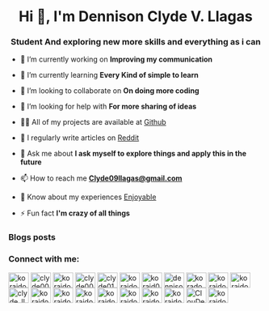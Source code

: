 <h1 align="center">Hi 👋, I'm Dennison Clyde V. Llagas</h1>
<h3 align="center">Student And exploring new more skills and everything as i can</h3>

- 🔭 I’m currently working on **Improving my communication**

- 🌱 I’m currently learning **Every Kind of simple to learn**

- 👯 I’m looking to collaborate on **On doing more coding**

- 🤝 I’m looking for help with **For more sharing of ideas**

- 👨‍💻 All of my projects are available at [Github](Github)

- 📝 I regularly write articles on [Reddit](Reddit)

- 💬 Ask me about **I ask myself to explore things and apply this in the future**

- 📫 How to reach me **Clyde09llagas@gmail.com**

- 📄 Know about my experiences [Enjoyable](Enjoyable)

- ⚡ Fun fact **I'm crazy of all things**

### Blogs posts
<!-- BLOG-POST-LIST:START -->
<!-- BLOG-POST-LIST:END -->

<h3 align="left">Connect with me:</h3>
<p align="left">
<a href="https://codepen.io/koraido08" target="blank"><img align="center" src="https://raw.githubusercontent.com/rahuldkjain/github-profile-readme-generator/master/src/images/icons/Social/codepen.svg" alt="koraido08" height="30" width="40" /></a>
<a href="https://dev.to/clyde00" target="blank"><img align="center" src="https://raw.githubusercontent.com/rahuldkjain/github-profile-readme-generator/master/src/images/icons/Social/devto.svg" alt="clyde00" height="30" width="40" /></a>
<a href="https://twitter.com/koraido" target="blank"><img align="center" src="https://raw.githubusercontent.com/rahuldkjain/github-profile-readme-generator/master/src/images/icons/Social/twitter.svg" alt="koraido" height="30" width="40" /></a>
<a href="https://linkedin.com/in/clyde002" target="blank"><img align="center" src="https://raw.githubusercontent.com/rahuldkjain/github-profile-readme-generator/master/src/images/icons/Social/linked-in-alt.svg" alt="clyde002" height="30" width="40" /></a>
<a href="https://stackoverflow.com/users/clyde012" target="blank"><img align="center" src="https://raw.githubusercontent.com/rahuldkjain/github-profile-readme-generator/master/src/images/icons/Social/stack-overflow.svg" alt="clyde012" height="30" width="40" /></a>
<a href="https://codesandbox.com/koraido009" target="blank"><img align="center" src="https://raw.githubusercontent.com/rahuldkjain/github-profile-readme-generator/master/src/images/icons/Social/codesandbox.svg" alt="koraido009" height="30" width="40" /></a>
<a href="https://kaggle.com/koraid09" target="blank"><img align="center" src="https://raw.githubusercontent.com/rahuldkjain/github-profile-readme-generator/master/src/images/icons/Social/kaggle.svg" alt="koraid09" height="30" width="40" /></a>
<a href="https://fb.com/dennison clyde llagas" target="blank"><img align="center" src="https://raw.githubusercontent.com/rahuldkjain/github-profile-readme-generator/master/src/images/icons/Social/facebook.svg" alt="dennison clyde llagas" height="30" width="40" /></a>
<a href="https://instagram.com/korado_den" target="blank"><img align="center" src="https://raw.githubusercontent.com/rahuldkjain/github-profile-readme-generator/master/src/images/icons/Social/instagram.svg" alt="korado_den" height="30" width="40" /></a>
<a href="https://dribbble.com/koraido_rden" target="blank"><img align="center" src="https://raw.githubusercontent.com/rahuldkjain/github-profile-readme-generator/master/src/images/icons/Social/dribbble.svg" alt="koraido_rden" height="30" width="40" /></a>
<a href="https://www.behance.net/koraido08" target="blank"><img align="center" src="https://raw.githubusercontent.com/rahuldkjain/github-profile-readme-generator/master/src/images/icons/Social/behance.svg" alt="koraido08" height="30" width="40" /></a>
<a href="https://www.youtube.com/c/clyde_llagas" target="blank"><img align="center" src="https://raw.githubusercontent.com/rahuldkjain/github-profile-readme-generator/master/src/images/icons/Social/youtube.svg" alt="clyde_llagas" height="30" width="40" /></a>
<a href="https://www.codechef.com/users/koraido0125" target="blank"><img align="center" src="https://cdn.jsdelivr.net/npm/simple-icons@3.1.0/icons/codechef.svg" alt="koraido0125" height="30" width="40" /></a>
<a href="https://www.hackerrank.com/koraido009" target="blank"><img align="center" src="https://raw.githubusercontent.com/rahuldkjain/github-profile-readme-generator/master/src/images/icons/Social/hackerrank.svg" alt="koraido009" height="30" width="40" /></a>
<a href="https://codeforces.com/profile/koraido02" target="blank"><img align="center" src="https://raw.githubusercontent.com/rahuldkjain/github-profile-readme-generator/master/src/images/icons/Social/codeforces.svg" alt="koraido02" height="30" width="40" /></a>
<a href="https://www.leetcode.com/koraido_cden" target="blank"><img align="center" src="https://raw.githubusercontent.com/rahuldkjain/github-profile-readme-generator/master/src/images/icons/Social/leet-code.svg" alt="koraido_cden" height="30" width="40" /></a>
<a href="https://www.hackerearth.com/koraido445" target="blank"><img align="center" src="https://raw.githubusercontent.com/rahuldkjain/github-profile-readme-generator/master/src/images/icons/Social/hackerearth.svg" alt="koraido445" height="30" width="40" /></a>
<a href="https://auth.geeksforgeeks.org/user/koraido012" target="blank"><img align="center" src="https://raw.githubusercontent.com/rahuldkjain/github-profile-readme-generator/master/src/images/icons/Social/geeks-for-geeks.svg" alt="koraido012" height="30" width="40" /></a>
<a href="https://www.topcoder.com/members/koraido021" target="blank"><img align="center" src="https://raw.githubusercontent.com/rahuldkjain/github-profile-readme-generator/master/src/images/icons/Social/topcoder.svg" alt="koraido021" height="30" width="40" /></a>
<a href="https://discord.gg/ClouDeIiIYo" target="blank"><img align="center" src="https://raw.githubusercontent.com/rahuldkjain/github-profile-readme-generator/master/src/images/icons/Social/discord.svg" alt="ClouDeIiIYo" height="30" width="40" /></a>
<a href="/koraido87" target="blank"><img align="center" src="https://raw.githubusercontent.com/rahuldkjain/github-profile-readme-generator/master/src/images/icons/Social/rss.svg" alt="koraido87" height="30" width="40" /></a>
</p>



